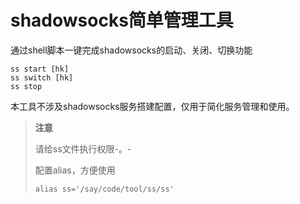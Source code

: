 # shadowsocks简单管理工具

通过shell脚本一键完成shadowsocks的启动、关闭、切换功能

```shell
ss start [hk]
ss switch [hk]
ss stop
```

本工具不涉及shadowsocks服务搭建配置，仅用于简化服务管理和使用。

> **注意**
>
> 请给ss文件执行权限-。-
>
> 配置alias，方便使用
>
> ```shell
> alias ss='/say/code/tool/ss/ss'
> ```

